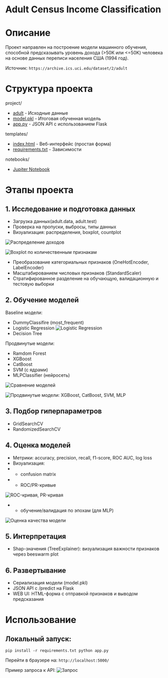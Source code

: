 # Adult Census Income Classification

# Описание
Проект направлен на построение модели машинного обучения, способной предсказывать уровень дохода (>50K или <=50K) человека на основе данных переписи населения США (1994 год).

Источник: `https://archive.ics.uci.edu/dataset/2/adult`

# Структура проекта
project/
- [adult](adult.zip) - Исходные данные
- [model.pkl](model.zip) - Итоговая обученная модель
- [app.py](app.py) - JSON API с использованием Flask

templates/
- [index.html](index.html) - Веб-интерфейс (простая форма)
- [requirements.txt](requirements.txt) - Зависимости

notebooks/
- [Jupiter Notebook](adult_census_income_classification.ipynb)

# Этапы проекта
## 1. Исследование и подготовка данных
- Загрузка данных(adult.data, adult.test)
- Проверка на пропуски, выбросы, типы данных
- Визуализация: распределения, boxplot, countplot
  
![Распределение доходов](income.png)

![Boxplot по количественным признакам](eda.png)

- Преобразование категориальных признаков (OneHotEncoder, LabelEncoder)
- Масштабированием числовых признаков (StandardScaler)
- Стратифированное разделение на обучающую, валидационную и тестовую выборки

## 2. Обучение моделей
Baseline модели:
- DummyClassifire (most_frequent)
- Logistic Regression
![Logistic Regression](pipeline.png)
- Decision Tree

Продвинутые модели:
- Ramdom Forest
- XGBoost
- CatBoost
- SVM (с ядрами)
- MLPClassifier (нейросеть)

![Сравнение моделей](accuracy.png)

![Продвинутые модели: XGBoost, CatBoost, SVM, MLP](accuracy_extended.png)

## 3. Подбор гиперпараметров
- GridSearchCV
- RandomizedSearchCV

## 4. Оценка моделей
- Метрики: accuracy, precision, recall, f1-score, ROC AUC, log loss
- Визуализация:
- - confusion matrix
- - ROC/PR-кривые

![ROC-кривая, PR-кривая](rocpr.png)
- - обучение/валидация по эпохам (для MLP)

![Оценка качества модели](quality.png)

## 5. Интерпретация
- Shap-значения (TreeExplainer): визуализация важности признаков через beeswarm plot

## 6. Развертывание
- Сериализация модели (model.pkl)
- JSON API с /predict на Flask
- WEB UI: HTML-форма с отправкой признаков и выводом предсказания

# Использование
## Локальный запуск:
`pip install -r requirements.txt
python app.py
`

Перейти в браузере на: `http://localhost:5000/`

Пример запроса к API:
![Запрос](app.png)
